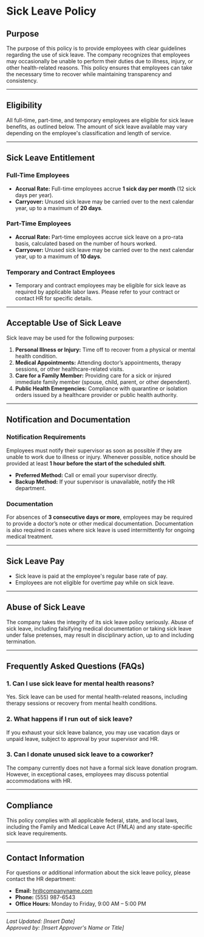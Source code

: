 # Sick Leave Policy

## Purpose
The purpose of this policy is to provide employees with clear guidelines regarding the use of sick leave. The company recognizes that employees may occasionally be unable to perform their duties due to illness, injury, or other health-related reasons. This policy ensures that employees can take the necessary time to recover while maintaining transparency and consistency.

---

## Eligibility
All full-time, part-time, and temporary employees are eligible for sick leave benefits, as outlined below. The amount of sick leave available may vary depending on the employee's classification and length of service.

---

## Sick Leave Entitlement

### Full-Time Employees
- **Accrual Rate:** Full-time employees accrue **1 sick day per month** (12 sick days per year).
- **Carryover:** Unused sick leave may be carried over to the next calendar year, up to a maximum of **20 days**.

### Part-Time Employees
- **Accrual Rate:** Part-time employees accrue sick leave on a pro-rata basis, calculated based on the number of hours worked.
- **Carryover:** Unused sick leave may be carried over to the next calendar year, up to a maximum of **10 days**.

### Temporary and Contract Employees
- Temporary and contract employees may be eligible for sick leave as required by applicable labor laws. Please refer to your contract or contact HR for specific details.

---

## Acceptable Use of Sick Leave
Sick leave may be used for the following purposes:
1. **Personal Illness or Injury:** Time off to recover from a physical or mental health condition.
2. **Medical Appointments:** Attending doctor’s appointments, therapy sessions, or other healthcare-related visits.
3. **Care for a Family Member:** Providing care for a sick or injured immediate family member (spouse, child, parent, or other dependent).
4. **Public Health Emergencies:** Compliance with quarantine or isolation orders issued by a healthcare provider or public health authority.

---

## Notification and Documentation

### Notification Requirements
Employees must notify their supervisor as soon as possible if they are unable to work due to illness or injury. Whenever possible, notice should be provided at least **1 hour before the start of the scheduled shift**.

- **Preferred Method:** Call or email your supervisor directly.
- **Backup Method:** If your supervisor is unavailable, notify the HR department.

### Documentation
For absences of **3 consecutive days or more**, employees may be required to provide a doctor’s note or other medical documentation. Documentation is also required in cases where sick leave is used intermittently for ongoing medical treatment.

---

## Sick Leave Pay
- Sick leave is paid at the employee's regular base rate of pay.
- Employees are not eligible for overtime pay while on sick leave.

---

## Abuse of Sick Leave
The company takes the integrity of its sick leave policy seriously. Abuse of sick leave, including falsifying medical documentation or taking sick leave under false pretenses, may result in disciplinary action, up to and including termination.

---

## Frequently Asked Questions (FAQs)

### 1. Can I use sick leave for mental health reasons?
Yes. Sick leave can be used for mental health-related reasons, including therapy sessions or recovery from mental health conditions.

### 2. What happens if I run out of sick leave?
If you exhaust your sick leave balance, you may use vacation days or unpaid leave, subject to approval by your supervisor and HR.

### 3. Can I donate unused sick leave to a coworker?
The company currently does not have a formal sick leave donation program. However, in exceptional cases, employees may discuss potential accommodations with HR.

---

## Compliance
This policy complies with all applicable federal, state, and local laws, including the Family and Medical Leave Act (FMLA) and any state-specific sick leave requirements.

---

## Contact Information
For questions or additional information about the sick leave policy, please contact the HR department:

- **Email:** hr@companyname.com  
- **Phone:** (555) 987-6543  
- **Office Hours:** Monday to Friday, 9:00 AM – 5:00 PM

---

*Last Updated: [Insert Date]*  
*Approved by: [Insert Approver's Name or Title]*  